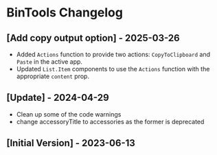 # BinTools Changelog

## [Add copy output option] - 2025-03-26

- Added `Actions` function to provide two actions: `CopyToClipboard` and `Paste` in the active app.
- Updated `List.Item` components to use the `Actions` function with the appropriate `content` prop.

## [Update] - 2024-04-29

- Clean up some of the code warnings
- change accessoryTitle to accessories as the former is deprecated

## [Initial Version] - 2023-06-13
